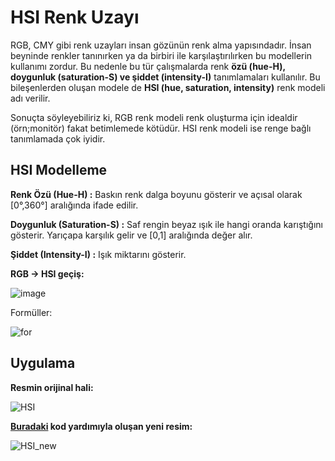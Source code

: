 # HSI Renk Uzayı

RGB, CMY gibi renk uzayları insan gözünün renk alma yapısındadır. İnsan beyninde renkler tanınırken ya da birbiri ile karşılaştırılırken bu modellerin kullanımı zordur.
Bu nedenle bu tür çalışmalarda renk **özü (hue-H), doygunluk (saturation-S) ve şiddet (intensity-I)** tanımlamaları kullanılır. Bu bileşenlerden oluşan modele de **HSI (hue, saturation, intensity)** renk modeli adı verilir.

Sonuçta söyleyebiliriz ki, RGB renk modeli renk oluşturma için idealdir (örn;monitör) fakat betimlemede kötüdür. HSI renk modeli ise renge bağlı tanımlamada çok iyidir.

## HSI Modelleme

**Renk Özü (Hue-H) :** Baskın renk dalga boyunu gösterir ve açısal olarak [0°,360°] aralığında ifade edilir.

**Doygunluk (Saturation-S) :** Saf rengin beyaz ışık
ile hangi oranda karıştığını gösterir. Yarıçapa 
karşılık gelir ve [0,1] aralığında değer alır.

**Şiddet (Intensity-I) :** Işık miktarını gösterir.

**RGB → HSI geçiş:**

![image](https://user-images.githubusercontent.com/59111328/135862273-77134d7b-810c-41de-ad00-ccf26beaf183.png)

Formüller:

![for](https://user-images.githubusercontent.com/59111328/135862631-3266b1c4-d035-4082-88a1-f9000f2435ed.PNG)

## Uygulama

**Resmin orijinal hali:**

![HSI](https://user-images.githubusercontent.com/59111328/136016533-eb107695-426c-478c-8dd3-7377d906b92c.jpg)

**[Buradaki]() kod yardımıyla oluşan yeni resim:**

![HSI_new](https://user-images.githubusercontent.com/59111328/136016552-e0059d68-a053-4857-abe2-cc4236fb72d4.jpg)
